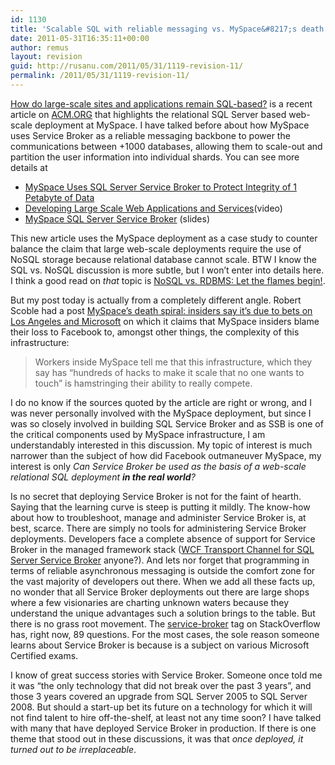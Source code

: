 ```yaml
---
id: 1130
title: 'Scalable SQL with reliable messaging vs. MySpace&#8217;s death spiral'
date: 2011-05-31T16:35:11+00:00
author: remus
layout: revision
guid: http://rusanu.com/2011/05/31/1119-revision-11/
permalink: /2011/05/31/1119-revision-11/
---
```

<a href="http://cacm.acm.org/magazines/2011/6/108663-scalable-sql/fulltext" target="_blank">How do large-scale sites and applications remain SQL-based?</a> is a recent article on <a href="http://cacm.acm.org/about-communications" target="_blank">ACM.ORG</a> that highlights the relational SQL Server based web-scale deployment at MySpace. I have talked before about how MySpace uses Service Broker as a reliable messaging backbone to power the communications between +1000 databases, allowing them to scale-out and partition the user information into individual shards. You can see more details at

  * [MySpace Uses SQL Server Service Broker to Protect Integrity of 1 Petabyte of Data](http://rusanu.com/2009/07/26/myspace-uses-sql-server-service-broker-to-protect-integrity-of-1-petabyte-of-data/)
  * [Developing Large Scale Web Applications and Services](http://mschnlnine.vo.llnwd.net/d1/pdc08/WMV-HQ/BB07.wmv)(video)</a>
  * <a href="http://www.slideshare.net/markginnebaugh/myspace-sql-server-service-broker-oct-2009" target="_blank">MySpace SQL Server Service Broker</a> (slides)

This new article uses the MySpace deployment as a case study to counter balance the claim that large web-scale deployments require the use of NoSQL storage because relational database cannot scale. BTW I know the SQL vs. NoSQL discussion is more subtle, but I won&#8217;t enter into details here. I think a good read on _that_ topic is <a href="http://stu.mp/2010/03/nosql-vs-rdbms-let-the-flames-begin.html" target="_blank">NoSQL vs. RDBMS: Let the flames begin!</a>.

But my post today is actually from a completely different angle. Robert Scoble had a post <a href="http://scobleizer.com/2011/03/24/myspaces-death-spiral-due-to-bets-on-los-angeles-and-microsoft/" target="_blank">MySpace’s death spiral: insiders say it’s due to bets on Los Angeles and Microsoft</a> on which it claims that MySpace insiders blame their loss to Facebook to, amongst other things, the complexity of this infrastructure:

> Workers inside MySpace tell me that this infrastructure, which they say has “hundreds of hacks to make it scale that no one wants to touch” is hamstringing their ability to really compete.

I do no know if the sources quoted by the article are right or wrong, and I was never personally involved with the MySpace deployment, but since I was so closely involved in building SQL Service Broker and as SSB is one of the critical components used by MySpace infrastructure, I am understandably interested in this discussion. My topic of interest is much narrower than the subject of how did Facebook outmaneuver MySpace, my interest is only _Can Service Broker be used as the basis of a web-scale relational SQL deployment **in the real world**?_

Is no secret that deploying Service Broker is not for the faint of hearth. Saying that the learning curve is steep is putting it mildly. The know-how about how to troubleshoot, manage and administer Service Broker is, at best, scarce. There are simply no tools for administering Service Broker deployments. Developers face a complete absence of support for Service Broker in the managed framework stack (<a href="http://ssbwcf.codeplex.com/" target="_blank">WCF Transport Channel for SQL Server Service Broker</a> anyone?). And lets nor forget that programming in terms of reliable asynchronous messaging is outside the comfort zone for the vast majority of developers out there. When we add all these facts up, no wonder that all Service Broker deployments out there are large shops where a few visionaries are charting unknown waters because they understand the unique advantages such a solution brings to the table. But there is no grass root movement. The <a href="http://stackoverflow.com/questions/tagged/service-broker" target="_blank">service-broker</a> tag on StackOverflow has, right now, 89 questions. For the most cases, the sole reason someone learns about Service Broker is because is a subject on various Microsoft Certified exams.

I know of great success stories with Service Broker. Someone once told me it was &#8220;the only technology that did not break over the past 3 years&#8221;, and those 3 years covered an upgrade from SQL Server 2005 to SQL Server 2008. But should a start-up bet its future on a technology for which it will not find talent to hire off-the-shelf, at least not any time soon? I have talked with many that have deployed Service Broker in production. If there is one theme that stood out in these discussions, it was that _once deployed, it turned out to be irreplaceable_.